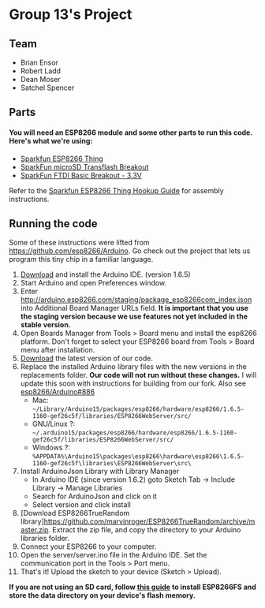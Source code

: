 # Group 13's Project

## Team
* Brian Ensor
* Robert Ladd
* Dean Moser
* Satchel Spencer

## Parts
#### You will need an ESP8266 module and some other parts to run this code. Here's what we're using:
* [Sparkfun ESP8266 Thing](https://www.sparkfun.com/products/13231)
* [SparkFun microSD Transflash Breakout](https://www.sparkfun.com/products/544)
* [SparkFun FTDI Basic Breakout - 3.3V](https://www.sparkfun.com/products/9873)

Refer to the [Sparkfun ESP8266 Thing Hookup Guide](https://learn.sparkfun.com/tutorials/esp8266-thing-hookup-guide/) for assembly instructions.

## Running the code
Some of these instructions were lifted from https://github.com/esp8266/Arduino. Go check out the project that lets us program this tiny chip in a familiar language.

1. [Download](https://www.arduino.cc/en/main/software) and install the Arduino IDE. (version 1.6.5)
2. Start Arduino and open Preferences window.
3. Enter http://arduino.esp8266.com/staging/package_esp8266com_index.json into Additional Board Manager URLs field. **It is important that you use the staging version because we use features not yet included in the stable version.**
4. Open Boards Manager from Tools > Board menu and install the esp8266 platform. Don't forget to select your ESP8266 board from Tools > Board menu after installation.
5. [Download](https://github.com/satchelspencer/13/archive/master.zip) the latest version of our code.
6. Replace the installed Arduino library files with the new versions in the replacements folder. **Our code will not run without these changes.** I will update this soon with instructions for building from our fork. Also see [esp8266/Arduino#886](https://github.com/esp8266/Arduino/pull/886)
   * Mac: ````~/Library/Arduino15/packages/esp8266/hardware/esp8266/1.6.5-1160-gef26c5f/libraries/ESP8266WebServer/src/````
   * GNU/Linux ?: ````~/.arduino15/packages/esp8266/hardware/esp8266/1.6.5-1160-gef26c5f/libraries/ESP8266WebServer/src/````
   * Windows ?: ````%APPDATA%\Arduino15\packages\esp8266\hardware\esp8266\1.6.5-1160-gef26c5f\libraries\ESP8266WebServer\src\````
7. Install ArduinoJson Library with Library Manager
    - In Arduino IDE (since version 1.6.2) goto Sketch Tab -> Include Library -> Manage Libraries 
    - Search for ArduinoJson and click on it 
    - Select version and click install
8. [Download ESP8266TrueRandom library]https://github.com/marvinroger/ESP8266TrueRandom/archive/master.zip. Extract the zip file, and copy the directory to your Arduino libraries folder.
9. Connect your ESP8266 to your computer.
10. Open the server/server.ino file in the Arduino IDE. Set the communication port in the Tools > Port menu.
11. That's it! Upload the sketch to your device (Sketch > Upload).

**If you are not using an SD card, follow [this guide](http://arduino.esp8266.com/versions/1.6.5-1160-gef26c5f/doc/reference.html#uploading-files-to-file-system) to install ESP8266FS and store the data directory on your device's flash memory.**
